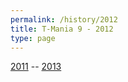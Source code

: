 ```yaml
---
permalink: /history/2012
title: T-Mania 9 - 2012
type: page
---
```


[2011](/history/2011) -- [2013](/history/2013)

<!-- ![2012]( {{ '/assets/images/2007-plakat.jpg' | relative_url }} ) -->

